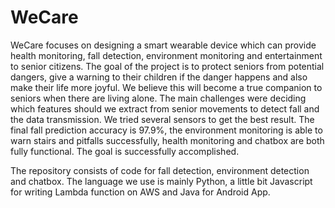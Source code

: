 # WeCare
WeCare focuses on designing a smart wearable device which can provide health monitoring, fall detection, environment monitoring and entertainment to senior citizens. The goal of the project is to protect seniors from potential dangers, give a warning to their children if the danger happens and also make their life more joyful. We believe this will become a true companion to seniors when there are living alone. The main challenges were deciding which features should we extract from senior movements to detect fall and the data transmission. We tried several sensors to get the best result. The final fall prediction accuracy is 97.9%, the environment monitoring is able to warn stairs and pitfalls successfully, health monitoring and chatbox are both fully functional. The goal is successfully accomplished.

The repository consists of code for fall detection, environment detection and chatbox. The language we use is mainly Python, a little bit Javascript for writing Lambda function on AWS and Java for Android App.
